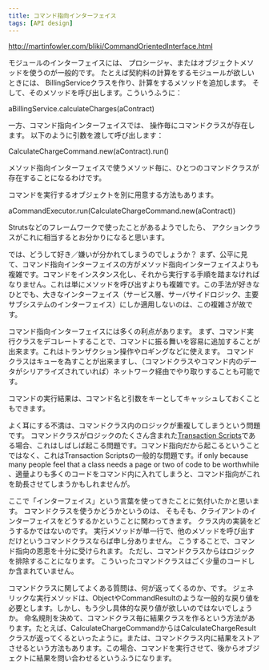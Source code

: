 ```yaml
---
title: コマンド指向インターフェイス
tags: [API design]
---
```


http://martinfowler.com/bliki/CommandOrientedInterface.html

モジュールのインターフェイスには、
プロシージャ、またはオブジェクトメソッドを使うのが一般的です。
たとえば契約料の計算をするモジュールが欲しいときには、
BillingServiceクラスを作り、計算をするメソッドを追加します。
そして、そのメソッドを呼び出します。こういうふうに：

 aBillingService.calculateCharges(aContract)

一方、コマンド指向インターフェイスでは、
操作毎にコマンドクラスが存在します。
以下のように引数を渡して呼び出します：

 CalculateChargeCommand.new(aContract).run()

メソッド指向インターフェイスで使うメソッド毎に、ひとつのコマンドクラスが存在することになるわけです。

コマンドを実行するオブジェクトを別に用意する方法もあります。

 aCommandExecutor.run(CalculateChargeCommand.new(aContract))

Strutsなどのフレームワークで使ったことがあるようでしたら、
アクションクラスがこれに相当するとお分かりになると思います。

では、どうして好き／嫌いが分かれてしまうのでしょうか？
まず、公平に見て、コマンド指向インターフェイスの方がメソッド指向インターフェイスよりも複雑です。コマンドをインスタンス化し、それから実行する手順を踏まなければなりません。これは単にメソッドを呼び出すよりも複雑です。この手法が好きなひとでも、大きなインターフェイス（サービス層、サーバサイドロジック、主要サブシステムのインターフェイス）にしか適用しないのは、この複雑さが故です。

コマンド指向インターフェイスには多くの利点があります。
まず、コマンド実行クラスをデコレートすることで、コマンドに振る舞いを容易に追加することが出来ます。これはトランザクション操作やロギングなどに使えます。
コマンドクラスはキューを為すことが出来ますし、（コマンドクラスやコマンド内のデータがシリアライズされていれば）ネットワーク経由でやり取りすることも可能です。

コマンドの実行結果は、コマンド名と引数をキーとしてキャッシュしておくこともできます。

よく耳にする不満は、コマンドクラス内のロジックが重複してしまうという問題です。
コマンドクラスがロジックのたくさん含まれた[Transaction Scripts](http://martinfowler.com/eaaCatalog/transactionScript.html)である場合、これはしばしば起こる問題です。コマンド指向だから起こるということではなく、これはTransaction Scriptsの一般的な問題です。if only because many people feel that a class needs a page or two of code to be worthwhile 、適量よりも多くのコードをコマンド内に入れてしまうと、コマンド指向がこれを助長させてしまうかもしれませんが。

ここで「インターフェイス」という言葉を使ってきたことに気付いたかと思います。
コマンドクラスを使うかどうかというのは、
そもそも、クライアントのインターフェイスをどうするかということに関わってきます。
クラス内の実装をどうするかではないのです。
実行メソッドが単一行で、他のメソッドを呼び出すだけというコマンドクラスならば申し分ありません。
こうすることで、コマンド指向の恩恵を十分に受けられます。
ただし、コマンドクラスからはロジックを排除することになります。
こういったコマンドクラスはごく少量のコードしか含まれていません。

コマンドクラスに関してよくある質問は、何が返ってくるのか、です。
ジェネリックな実行メソッドは、ObjectやCommandResultのような一般的な戻り値を必要とします。しかし、もう少し具体的な戻り値が欲しいのではないでしょうか。
命名規則を決めて、コマンドクラス毎に結果クラスを作るという方法があります。たとえば、CalculateChargeCommandからはCalculateChargeResultクラスが返ってくるといったように。または、コマンドクラス内に結果をストアさせるという方法もあります。この場合、コマンドを実行させて、後からオブジェクトに結果を問い合わせるというふうになります。

